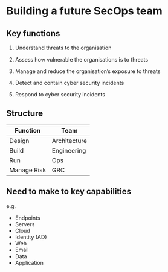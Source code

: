 # Building a future SecOps team 

## Key functions 

1. Understand threats to the organisation

2. Assess how vulnerable the organisations is to threats

2. Manage and reduce the organisation’s exposure to threats   

3. Detect and contain cyber security incidents  

4. Respond to cyber security incidents 

## Structure

| Function    | Team         |
|-------------|--------------|
| Design      | Architecture |
| Build       | Engineering  |
| Run         | Ops          |
| Manage Risk | GRC          |

## Need to make to key capabilities

e.g. 

- Endpoints
- Servers
- Cloud
- Identity (AD)
- Web 
- Email 
- Data
- Application
